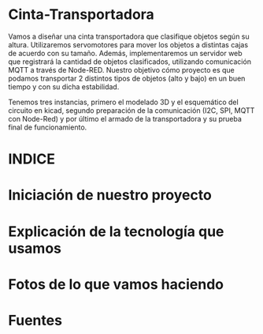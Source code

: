 # Cinta-Transportadora
Vamos a diseñar una cinta transportadora que clasifique objetos según su altura. Utilizaremos servomotores para mover los objetos a distintas cajas de acuerdo con su tamaño. Además, implementaremos un servidor web que registrará la cantidad de objetos clasificados, utilizando comunicación MQTT a través de Node-RED.
Nuestro objetivo cómo proyecto es que podamos transportar 2 distintos tipos de objetos (alto y bajo) en un buen tiempo y con su dicha estabilidad.

Tenemos tres instancias, primero el modelado 3D y el esquemático del circuito en kicad, segundo preparación de la comunicación (I2C, SPI, MQTT con Node-Red) y por último el armado de la transportadora y su prueba final de funcionamiento.  

# INDICE
# Iniciación de nuestro proyecto
# Explicación de la tecnología que usamos
# Fotos de lo que vamos haciendo 
# Fuentes 

